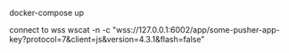 docker-compose up


connect to wss
wscat -n -c "wss://127.0.0.1:6002/app/some-pusher-app-key?protocol=7&client=js&version=4.3.1&flash=false"
